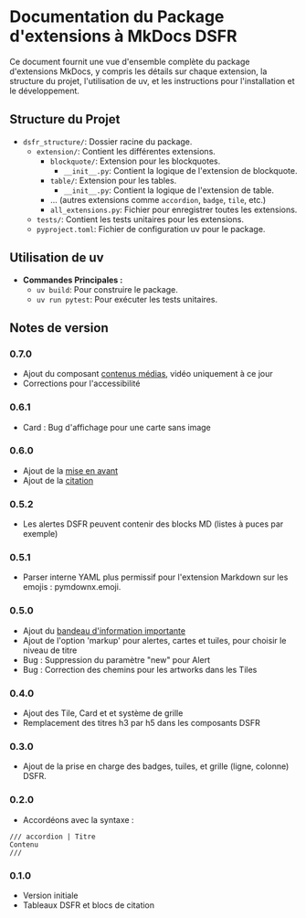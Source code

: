 # Documentation du Package d'extensions à MkDocs DSFR

Ce document fournit une vue d'ensemble complète du package d'extensions MkDocs, y compris les détails sur chaque
extension, la structure du projet, l'utilisation de uv, et les instructions pour l'installation et le développement.

## Structure du Projet

- `dsfr_structure/`: Dossier racine du package.
  - `extension/`: Contient les différentes extensions.
    - `blockquote/`: Extension pour les blockquotes.
      - `__init__.py`: Contient la logique de l'extension de blockquote.
    - `table/`: Extension pour les tables.
      - `__init__.py`: Contient la logique de l'extension de table.
    - ... (autres extensions comme `accordion`, `badge`, `tile`, etc.)
    - `all_extensions.py`: Fichier pour enregistrer toutes les extensions.
  - `tests/`: Contient les tests unitaires pour les extensions.
  - `pyproject.toml`: Fichier de configuration uv pour le package.

## Utilisation de uv

- **Commandes Principales :**
  - `uv build`: Pour construire le package.
  - `uv run pytest`: Pour exécuter les tests unitaires.

## Notes de version

### 0.7.0

- Ajout du composant [contenus médias](https://www.systeme-de-design.gouv.fr/version-courante/fr/composants/contenu-medias), vidéo uniquement à ce jour
- Corrections pour l'accessibilité

### 0.6.1

-  Card : Bug d'affichage pour une carte sans image

### 0.6.0

- Ajout de la [mise en avant](https://www.systeme-de-design.gouv.fr/version-courante/fr/composants/mise-en-avant)
- Ajout de la [citation](https://www.systeme-de-design.gouv.fr/version-courante/fr/composants/citation)

### 0.5.2

- Les alertes DSFR peuvent contenir des blocks MD (listes à puces par exemple)

### 0.5.1

- Parser interne YAML plus permissif pour l'extension Markdown sur les emojis : pymdownx.emoji.

### 0.5.0

- Ajout du [bandeau d'information importante](https://www.systeme-de-design.gouv.fr/composants-et-modeles/composants/bandeau-d-information-importante/)
- Ajout de l'option 'markup' pour alertes, cartes et tuiles, pour choisir le niveau de titre
- Bug : Suppression du paramètre "new" pour Alert
- Bug : Correction des chemins pour les artworks dans les Tiles

### 0.4.0

- Ajout des Tile, Card et et système de grille
- Remplacement des titres h3 par h5 dans les composants DSFR

### 0.3.0

- Ajout de la prise en charge des badges, tuiles, et grille (ligne, colonne) DSFR.

### 0.2.0

- Accordéons avec la syntaxe :

```
/// accordion | Titre
Contenu
///
```

### 0.1.0

- Version initiale
- Tableaux DSFR et blocs de citation
